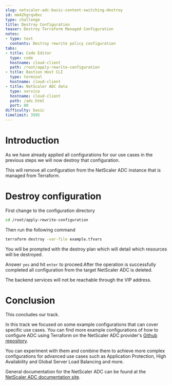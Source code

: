 ```yaml
---
slug: netscaler-adc-basic-content-switching-destroy
id: mm42hgrqv0xc
type: challenge
title: Destroy Configuration
teaser: Destroy Terraform Managed Configuration
notes:
- type: text
  contents: Destroy rewrite policy configuration
tabs:
- title: Code Editor
  type: code
  hostname: cloud-client
  path: /root/apply-rewrite-configuration
- title: Bastion Host CLI
  type: terminal
  hostname: cloud-client
- title: NetScaler ADC data
  type: service
  hostname: cloud-client
  path: /adc.html
  port: 80
difficulty: basic
timelimit: 3595
---
```

Introduction
============

As we have already applied all configurations for our use cases in the previous
steps we will now destroy that configuration.

This will remove all configuration from the NetScaler ADC instance that is managed from Terraform.

Destroy configuration
=====================
First change to the configuration directory
```bash
cd /root/apply-rewrite-configuration
```
Then run the following command
```bash
terraform destroy -var-file example.tfvars
```
You will be prompted with the destroy plan
which will detail which resources will be destroyed.

Answer `yes` and hit `enter` to proceed.After the operation is successfully completed
all configuration from the target NetScaler ADC is deleted.

The backend services will not be reachable through the VIP
address.


Conclusion
==========
This concludes our track.

In this track we focused on some example configurations that can cover specific use cases. You can find more example configurations of how to configure ADC using Terraform on the NetScaler ADC provider's [Github repository](https://github.com/citrix/terraform-provider-citrixadc/tree/master/examples).

You can experiment with them and combine them to achieve more complex configurations for advanced use cases such as Application Protection, High Availability and Global Server Load Balancing and more.

General documentation for the NetScaler ADC can be found
at the [NetScaler ADC documentation site](https://docs.netscaler.com/en-us/citrix-adc/current-release.html).
